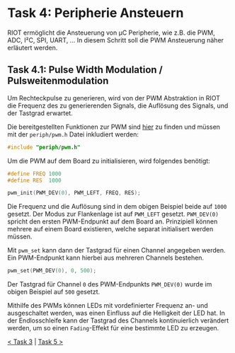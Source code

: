 # Task 4: Peripherie Ansteuern

RIOT ermöglicht die Ansteuerung von μC Peripherie, wie z.B. die PWM, ADC, I²C, SPI, UART, ...
In diesem Schritt soll die PWM Ansteuerung näher erläutert werden.

## Task 4.1: Pulse Width Modulation / Pulsweitenmodulation

Um Rechteckpulse zu generieren, wird von der PWM Abstraktion in RIOT die Frequenz des zu generierenden
Signals, die Auflösung des Signals, und der Tastgrad erwartet.

Die bereitgestellten Funktionen zur PWM sind [hier](https://riot-os.org/api/group__drivers__periph__pwm.html) zu finden
und müssen mit der `periph/pwm.h` Datei inkludiert werden:
```C
#include "periph/pwm.h"
```

Um die PWM auf dem Board zu initialisieren, wird folgendes benötigt:
```C
#define FREQ 1000
#define RES  1000

pwm_init(PWM_DEV(0), PWM_LEFT, FREQ, RES);
```

Die Frequenz und die Auflösung sind in dem obigen Beispiel beide auf `1000` gesetzt.
Der Modus zur Flankenlage ist auf `PWM_LEFT` gesetzt.
`PWM_DEV(0)` spricht den ersten PWM-Endpunkt auf dem Board an. Prinzipiell können mehrere auf einem
Board existieren, welche separat initialisert werden müssen.

Mit `pwm_set` kann dann der Tastgrad für einen Channel angegeben werden. Ein PWM-Endpunkt kann hierbei
aus mehreren Channels bestehen.
```C
pwm_set(PWM_DEV(0), 0, 500);
```
Der Tastgrad für Channel `0` des PWM-Endpunkts `PWM_DEV(0)` wurde im obigen Beispiel auf `500` gesetzt.

Mithilfe des PWMs können LEDs mit vordefinierter Frequenz an- und ausgeschaltet werden, was einen
Einfluss auf die Helligkeit der LED hat.
In der Endlosschleife kann der Tastgrad des Channels kontinuierlich verändert werden, um so einen
`Fading`-Effekt für eine bestimmte LED zu erzeugen.

[< Task 3](../task-03) | [Task 5 >](../task-05)
